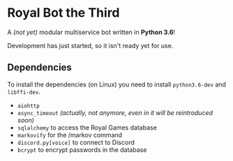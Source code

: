 # Royal Bot the Third

A _(not yet)_ modular multiservice bot written in **Python 3.6**!

Development has just started, so it isn't ready yet for use.

## Dependencies

To install the dependencies (on Linux) you need to install `python3.6-dev` and `libffi-dev`.

- `aiohttp`
- `async_timeout` _(actually, not anymore, even in it will be reintroduced soon)_
- `sqlalchemy` to access the Royal Games database
- `markovify` for the /markov command
- `discord.py[voice]` to connect to Discord
- `bcrypt` to encrypt passwords in the database


